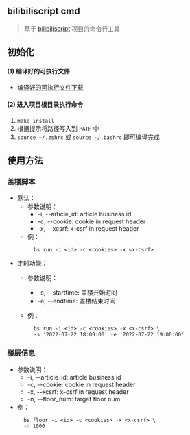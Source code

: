 ## bilibiliscript cmd
> 基于 [bilibiliscript](https://github.com/demoManito/bilibiliscript) 项目的命令行工具

## 初始化
#### (1) 编译好的可执行文件
  - [编译好的可执行文件下载](https://github.com/demoManito/bilibiliscript-cmd/tree/master/bin)
#### (2) 进入项目根目录执行命令
  1. `make install`
  2. 根据提示将路径写入到 `PATH` 中   
  3. `source ~/.zshrc` 或 `source ~/.bashrc` 即可编译完成

## 使用方法
### 盖楼脚本
- 默认：
  - 参数说明：
    - -i, --article_id: article business id
    - -c, --cookie: cookie in request header
    - -x, --xcsrf: x-csrf in request header
  - 例：
    ```shell
      bs run -i <id> -c <cookies> -x <x-csrf> 
      ```
- 定时功能：
  - 参数说明：
    - -s, --starttime: 盖楼开始时间 
    - -e, --endtime: 盖楼结束时间
      
  - 例：  
  
    ```shell
      bs run -i <id> -c <cookies> -x <x-csrf> \
      -s '2022-07-22 18:00:00' -e '2022-07-22 19:00:00'
      ```
    
### 楼层信息
- 参数说明：
  - -i, --article_id: article business id
  - -c, --cookie: cookie in request header
  - -x, --xcsrf: x-csrf in request header
  - -n, --floor_num: target floor num
- 例：
  ```shell
    bs floor -i <id> -c <cookies> -x <x-csrf> \
    -n 1000
    ```


